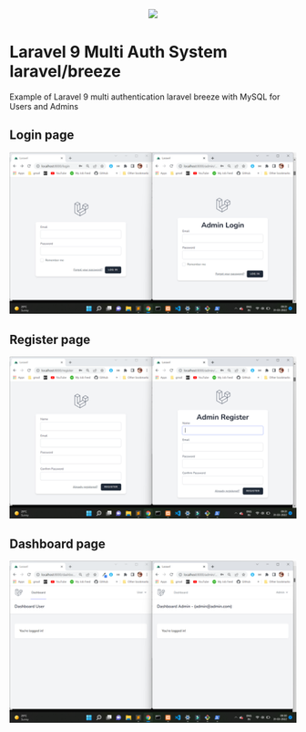 <!-- learning resources: https://www.youtube.com/watch?v=yXjHYTFRTC8 -->
<p align="center"><a href="https://laravel.com" target="_blank"><img src="https://raw.githubusercontent.com/laravel/art/master/logo-lockup/5%20SVG/2%20CMYK/1%20Full%20Color/laravel-logolockup-cmyk-red.svg" width="400"></a></p>



# Laravel 9 Multi Auth System laravel/breeze
Example of Laravel 9 multi authentication laravel breeze with MySQL for Users and Admins


## Login page
![alt text](https://github.com/AjayYadavAi/laravel-9-multi-auth-system/blob/main/login.png?raw=true)


## Register page
![alt text](https://github.com/AjayYadavAi/laravel-9-multi-auth-system/blob/main/register.png?raw=true)


## Dashboard page
![alt text](https://github.com/AjayYadavAi/laravel-9-multi-auth-system/blob/main/dashboard.png?raw=true)
